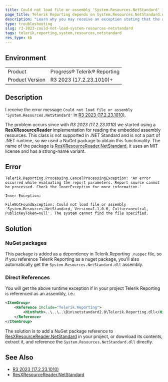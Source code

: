 ```yaml
---
title: Could not load file or assembly 'System.Resources.NetStandard' in R3 2023
page_title: Telerik Reporting depends on System.Resources.NetStandard.dll from R3 2023
description: "Learn why you may receive an exception stating that the assembly 'System.Resources.NetStandard' cannot be found in R3 2023 (17.2.23.1010)."
type: troubleshooting
slug: r3-2023-could-not-load-system-resources-netstandard
tags: telerik,reporting,system,resources,netstandard
res_type: kb
---
```


## Environment

<table>
	<tbody>
		<tr>
			<td>Product</td>
			<td>Progress® Telerik® Reporting</td>
		</tr>
		<tr>
			<td>Product Version</td>
			<td>R3 2023 (17.2.23.1010)+</td>
		</tr>
	</tbody>
</table>

## Description

I receive the error message `Could not load file or assembly 'System.Resources.NetStandard'` in [R3 2023 (17.2.23.1010)](https://www.telerik.com/support/whats-new/reporting/release-history/progress-telerik-reporting-r3-2023-17-2-23-1010).

The problem occurs since with _R3 2023 (17.2.23.1010)_ we started using a __ResXResourceReader__ implementation for reading the embedded assembly resources. This class is not supported in .NET Standard and is not a part of .NET runtime, so we used a NuGet package to obtain this functionality. The name of the package is [ResXResourceReader.NetStandard](https://www.nuget.org/packages/ResXResourceReader.NetStandard), it uses an MIT license and has a strong-name variant.

## Error

````
Telerik.Reporting.Processing.CancelProcessingException: 'An error occurred while evaluating the report parameters. Report source cannot be processed. Check the InnerException for more information.'

Inner Exception:

FileNotFoundException: Could not load file or assembly 'System.Resources.NetStandard, Version=1.1.0.0, Culture=neutral, PublicKeyToken=null'. The system cannot find the file specified.
````

## Solution

### NuGet packages

This package is added as a dependency in Telerik.Reporting `.nuspec` file, so if you reference Telerik Reporting as a nuget package, you'll also automatically get the `System.Resources.NetStandard.dll` assembly.

### Direct References

You will get the above runtime exception if in your project Telerik Reporting is referenced as an assembly, i.e.:

````XML
<ItemGroup>
	<Reference Include="Telerik.Reporting">
		<HintPath>..\..\..\Bin\netstandard2.0\Telerik.Reporting.dll</HintPath>
	</Reference>
</ItemGroup>
````

The solution is to add a NuGet package reference to [ResXResourceReader.NetStandard](https://www.nuget.org/packages/ResXResourceReader.NetStandard) in your project, or download its contents, extract it, and reference the `System.Resources.NetStandard.dll` directly.

## See Also

* [R3 2023 (17.2.23.1010)](https://www.telerik.com/support/whats-new/reporting/release-history/progress-telerik-reporting-r3-2023-17-2-23-1010)
* [ResXResourceReader.NetStandard](https://www.nuget.org/packages/ResXResourceReader.NetStandard)
